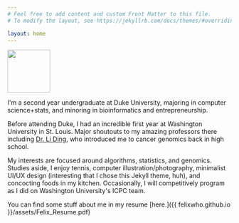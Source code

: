 ```yaml
---
# Feel free to add content and custom Front Matter to this file.
# To modify the layout, see https://jekyllrb.com/docs/themes/#overriding-theme-defaults

layout: home
---
```


<html>
	<img src="{{ felixwho.github.io }}/assets/IMG_1454_polarr.JPEG" style="width: 10vw; min-width: 100px"/>
</html>

I'm a second year undergraduate at Duke University, majoring in computer science+stats, and minoring in bioinformatics and entrepreneurship. 

Before attending Duke, I had an incredible first year at Washington University in St. Louis. Major shoutouts to my amazing professors there including [Dr. Li Ding](https://dinglab.wustl.edu/), who introduced me to cancer genomics back in high school.

My interests are focused around algorithms, statistics, and genomics. Studies aside, I enjoy tennis, computer illustration/photography, minimalist UI/UX design (interesting that I chose this Jekyll theme, huh), and concocting foods in my kitchen. Occasionally, I will competitively program as I did on Washington University's ICPC team.

You can find some stuff about me in my resume [here.]({{ felixwho.github.io }}/assets/Felix_Resume.pdf)

